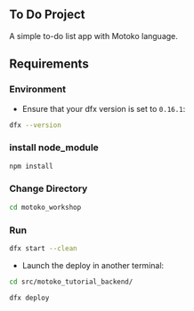 ## To Do Project

A simple to-do list app with Motoko language.


## Requirements

### Environment

- Ensure that your dfx version is set to `0.16.1`:

```bash
dfx --version
```

### install node_module

```bash
npm install
```

### Change Directory

```bash
cd motoko_workshop
```

### Run

```bash
dfx start --clean
```

- Launch the deploy in another terminal:

```bash
cd src/motoko_tutorial_backend/
```

```bash
dfx deploy
```